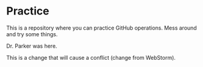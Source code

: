 # Practice

This is a repository where you can practice GitHub operations.  Mess around and try some things.


Dr. Parker was here.

This is a change that will cause a conflict (change from WebStorm).